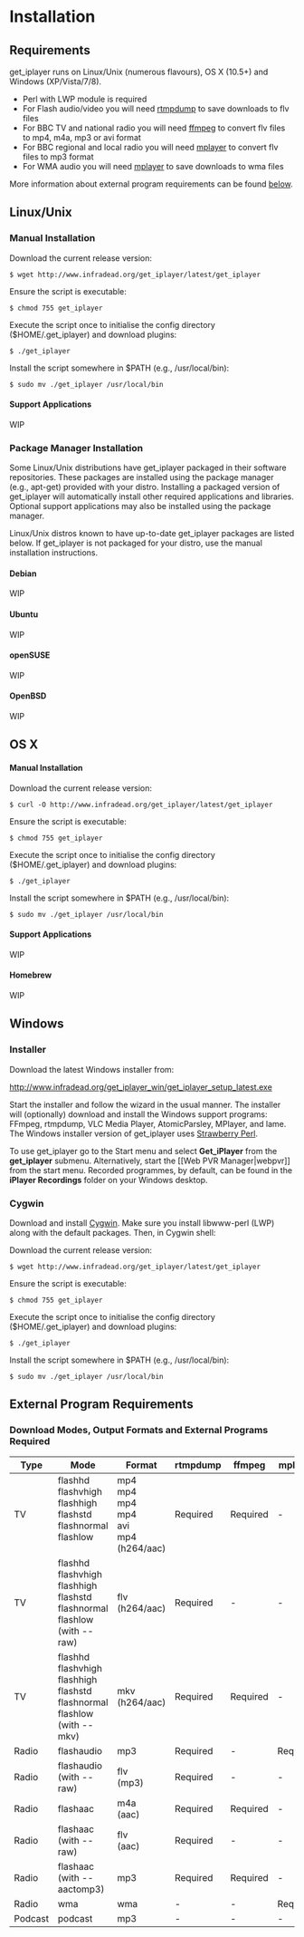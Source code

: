 # Installation

<a name="Requirements"></a>
## Requirements

get_iplayer runs on Linux/Unix (numerous flavours), OS X (10.5+) and Windows (XP/Vista/7/8).

-   Perl with LWP module is required
-   For Flash audio/video you will need [rtmpdump](http://rtmpdump.mplayerhq.hu/) to save downloads to flv files
-   For BBC TV and national radio you will need [ffmpeg](http://ffmpeg.org) to convert flv files to mp4, m4a, mp3 or avi format
-   For BBC regional and local radio you will need [mplayer](http://www.mplayerhq.hu) to convert flv files to mp3 format
-   For WMA audio you will need [mplayer](http://www.mplayerhq.hu) to save downloads to wma files

More information about external program requirements can be found [below](#External%20Program%20Requirements).

<a name="Linux"></a>
## Linux/Unix

### Manual Installation

Download the current release version:

    $ wget http://www.infradead.org/get_iplayer/latest/get_iplayer

Ensure the script is executable:

    $ chmod 755 get_iplayer

Execute the script once to initialise the config directory ($HOME/.get_iplayer) and download plugins:

    $ ./get_iplayer

Install the script somewhere in $PATH (e.g., /usr/local/bin):

    $ sudo mv ./get_iplayer /usr/local/bin

#### Support Applications

WIP

### Package Manager Installation

Some Linux/Unix distributions have get_iplayer packaged in their software repositories.  These packages are installed using the package manager (e.g., apt-get) provided with your distro.  Installing a packaged version of get_iplayer will automatically install other required applications and libraries.  Optional support applications may also be installed using the package manager.

Linux/Unix distros known to have up-to-date get_iplayer packages are listed below.  If get_iplayer is not packaged for your distro, use the manual installation instructions.

#### Debian

WIP

#### Ubuntu

WIP

#### openSUSE

WIP

#### OpenBSD

WIP

<a name="OSX"></a>
## OS X

#### Manual Installation

Download the current release version:

    $ curl -O http://www.infradead.org/get_iplayer/latest/get_iplayer

Ensure the script is executable:

    $ chmod 755 get_iplayer

Execute the script once to initialise the config directory ($HOME/.get_iplayer) and download plugins:

    $ ./get_iplayer

Install the script somewhere in $PATH (e.g., /usr/local/bin):

    $ sudo mv ./get_iplayer /usr/local/bin

#### Support Applications

WIP

#### Homebrew

WIP

<a name="Windows"></a>
## Windows

<a name="Windows-Installer"></a>
### Installer

Download the latest Windows installer from:

<http://www.infradead.org/get_iplayer_win/get_iplayer_setup_latest.exe>

Start the installer and follow the wizard in the usual manner. The installer will (optionally) download and install the Windows support programs: FFmpeg, rtmpdump, VLC Media Player, AtomicParsley, MPlayer, and lame. The Windows installer version of get_iplayer uses [Strawberry Perl](http://strawberryperl.com/).

To use get_iplayer go to the Start menu and select **Get_iPlayer** from the **get_iplayer** submenu. Alternatively, start the [[Web PVR Manager|webpvr]] from the start menu. Recorded programmes, by default, can be found in the **iPlayer Recordings** folder on your Windows desktop.

<a name="Windows-Cygwin"></a>
### Cygwin

Download and install [Cygwin](http://cygwin.com/setup.exe).  Make sure you install libwww-perl (LWP) along with the default packages.  Then, in Cygwin shell:

Download the current release version:

    $ wget http://www.infradead.org/get_iplayer/latest/get_iplayer

Ensure the script is executable:

    $ chmod 755 get_iplayer

Execute the script once to initialise the config directory ($HOME/.get_iplayer) and download plugins:

    $ ./get_iplayer

Install the script somewhere in $PATH (e.g., /usr/local/bin):

    $ sudo mv ./get_iplayer /usr/local/bin


<a name="External Program Requirements"></a>
## External Program Requirements

### Download Modes, Output Formats and External Programs Required

|Type|Mode|Format|rtmpdump|ffmpeg|mplayer|atomicparsley|id3v2|
|----|----|------|--------|------|-------|-------------|-----|
|TV|flashhd<br/>flashvhigh<br/>flashhigh<br/>flashstd<br/>flashnormal<br/>flashlow<br/>&#160;|mp4<br/>mp4<br/>mp4<br/>mp4<br/>avi<br/>mp4<br/>(h264/aac)|Required|Required|-|Optional|-|
|TV|flashhd<br/>flashvhigh<br/>flashhigh<br/>flashstd<br/>flashnormal<br/>flashlow<br/>(with --raw)|flv<br/>(h264/aac)|Required|-|-|-|-|
|TV|flashhd<br/>flashvhigh<br/>flashhigh<br/>flashstd<br/>flashnormal<br/>flashlow<br/>(with --mkv)|mkv<br/>(h264/aac)|Required|Required|-|-|-|
|Radio|flashaudio|mp3|Required|-|Required|-|Optional|
|Radio|flashaudio<br/>(with --raw)|flv<br/>(mp3)|Required|-|-|-|-|
|Radio|flashaac|m4a<br/>(aac)|Required|Required|-|Optional|-|
|Radio|flashaac<br/>(with --raw)|flv<br/>(aac)|Required|-|-|-|-|
|Radio|flashaac<br/>(with --aactomp3)|mp3|Required|Required|-|-|Optional|
|Radio|wma|wma|-|-|Required|-|-|
|Podcast|podcast|mp3|-|-|-|-|Optional|
